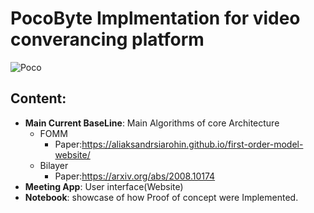 # PocoByte Implmentation for video converancing platform
![Poco](https://drive.google.com/uc?export=view&id=1zOYoctOgaU3xeV7ours-zLlsiQgGot1b)
## Content:
- **Main Current BaseLine**: Main Algorithms of core Architecture
  - FOMM
    - Paper:https://aliaksandrsiarohin.github.io/first-order-model-website/
  - Bilayer
    - Paper:https://arxiv.org/abs/2008.10174
- **Meeting App**: User interface(Website)
- **Notebook**: showcase of how Proof of concept were Implemented.
